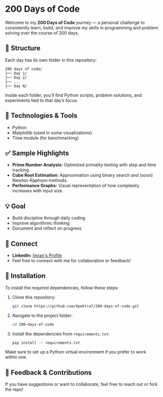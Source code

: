 # 200 Days of Code

Welcome to my **200 Days of Code** journey — a personal challenge to consistently learn, build, and improve my skills in programming and problem solving over the course of 200 days.

## 📁 Structure

Each day has its own folder in this repository:
```
200 days of code/
├── Day 1/
├── Day 2/
├── ...
├── Day N/
```
Inside each folder, you'll find Python scripts, problem solutions, and experiments tied to that day’s focus.

## 🔧 Technologies & Tools
- Python
- Matplotlib (used in some visualizations)
- Time module (for benchmarking)

## ✅ Sample Highlights
- **Prime Number Analysis:** Optimized primality testing with step and time tracking.
- **Cube Root Estimation:** Approximation using binary search and (soon) Newton-Raphson methods.
- **Performance Graphs:** Visual representation of how complexity increases with input size.

## 💡 Goal
- Build discipline through daily coding
- Improve algorithmic thinking
- Document and reflect on progress

## 🔗 Connect
- **LinkedIn:** [Imran's Profile](https://www.linkedin.com/in/ogungbayi-imran-9a4ba9291)  
- Feel free to connect with me for collaboration or feedback!

## 🚀 Installation

To install the required dependencies, follow these steps:

1. Clone this repository:
   ```bash
   git clone https://github.com/Xpektra7/200-days-of-code.git
   ```
2. Navigate to the project folder:
   ```bash
   cd 200-days-of-code
   ```
3. Install the dependencies from `requirements.txt`:
   ```bash
   pip install -r requirements.txt
   ```

Make sure to set up a Python virtual environment if you prefer to work within one.

## 🔗 Feedback & Contributions
If you have suggestions or want to collaborate, feel free to reach out or fork the repo!

